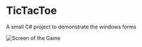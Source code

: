 # TicTacToe
A small C# project to demonstrate the windows forms 

![Screen of the Game](screens/TicTacToe_screen.jpg)
